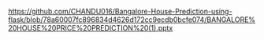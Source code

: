https://github.com/CHANDU016/Bangalore-House-Prediction-using-flask/blob/78a60007fc896834d4626d172cc9ecdb0bcfe074/BANGALORE%20HOUSE%20PRICE%20PREDICTION%20(1).pptx
